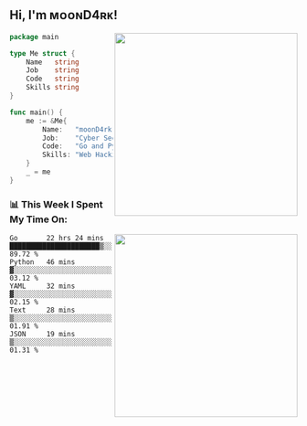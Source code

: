 <h2> Hi, I'm ᴍᴏᴏɴD4ʀᴋ!</h2>
<img align='right' src="https://github-readme-stats.vercel.app/api?username=moond4rk&show_icons=true&theme=radical" width="320">


```go
package main

type Me struct {
	Name   string
	Job    string
	Code   string
	Skills string
}

func main() {
	me := &Me{
		Name:   "moonD4rk",
		Job:    "Cyber Security Engineer",
		Code:   "Go and Python and Others",
		Skills: "Web Hacking ^o^",
	}
	_ = me
}
```



<h3>📊 This Week I Spent My Time On:</h3>
<img align='right' src="https://spotify-github-profile.vercel.app/api/view?uid=iftr63d5ost38g0o26wcjzd8k&cover_image=true&theme=novatorem" width="320">

<!--START_SECTION:waka-->
```text
Go       22 hrs 24 mins  ██████████████████████▒░░   89.72 % 
Python   46 mins         ▓░░░░░░░░░░░░░░░░░░░░░░░░   03.12 % 
YAML     32 mins         ▓░░░░░░░░░░░░░░░░░░░░░░░░   02.15 % 
Text     28 mins         ▒░░░░░░░░░░░░░░░░░░░░░░░░   01.91 % 
JSON     19 mins         ▒░░░░░░░░░░░░░░░░░░░░░░░░   01.31 % 
```
<!--END_SECTION:waka-->

